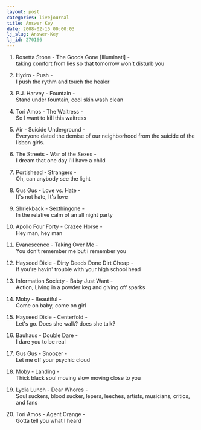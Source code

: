 ```yaml
---
layout: post
categories: livejournal
title: Answer Key
date: 2008-02-15 00:00:03
lj_slug: Answer-Key
lj_id: 270166
---
```

1. Rosetta Stone - The Goods Gone [Illuminati] -   
taking comfort from lies so that tomorrow won't disturb you  



  2. Hydro - Push -   
I push the rythm and touch the healer  



  3. P.J. Harvey - Fountain -   
Stand under fountain, cool skin wash clean  



  4. Tori Amos - The Waitress -   
So I want to kill this waitress  



  5. Air - Suicide Underground -   
Everyone dated the demise of our neighborhood from the suicide of the lisbon girls.  



  6. The Streets - War of the Sexes -   
I dream that one day i'll have a child  



  7. Portishead - Strangers -   
Oh, can anybody see the light  



  8. Gus Gus - Love vs. Hate -   
It's not hate, It's love  



  9. Shriekback - Sexthingone -   
In the relative calm of an all night party  



  10. Apollo Four Forty - Crazee Horse -   
Hey man, hey man  



  11. Evanescence - Taking Over Me -   
You don't remember me but i remember you  



  12. Hayseed Dixie - Dirty Deeds Done Dirt Cheap -   
If you're havin' trouble with your high school head  



  13. Information Society - Baby Just Want -   
Action, Living in a powder keg and giving off sparks  



  14. Moby - Beautiful -   
Come on baby, come on girl  



  15. Hayseed Dixie - Centerfold -   
Let's go. Does she walk? does she talk?  



  16. Bauhaus - Double Dare -   
I dare you to be real  



  17. Gus Gus - Snoozer -   
Let me off your psychic cloud  



  18. Moby - Landing -   
Thick black soul moving slow moving close to you  



  19. Lydia Lunch - Dear Whores -   
Soul suckers, blood sucker, lepers, leeches, artists, musicians, critics, and fans  



  20. Tori Amos - Agent Orange -   
Gotta tell you what I heard
